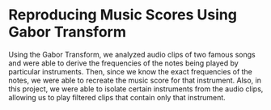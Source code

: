 # Reproducing Music Scores Using Gabor Transform
Using the Gabor Transform, we analyzed audio clips of two famous songs and were able to derive
the frequencies of the notes being played by particular instruments. Then, since we know the exact
frequencies of the notes, we were able to recreate the music score for that instrument. Also, in this
project, we were able to isolate certain instruments from the audio clips, allowing us to play filtered clips
that contain only that instrument.

